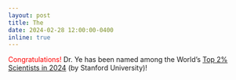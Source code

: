 ```yaml
---
layout: post
title: The 
date: 2024-02-28 12:00:00-0400
inline: true
---
```


<span style="color: red;">Congratulations!</span> Dr. Ye has been named among the World’s [Top 2% Scientists in 2024](https://topresearcherslist.com/) (by Stanford University)!